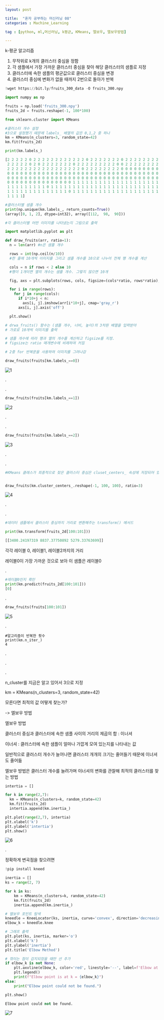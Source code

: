 ```yaml
---
layout: post

title:  "혼자 공부하는 머신러닝 08"
categories : Machine_Learning

tag : [python, ml,머신러닝, k평균, KMeans, 엘보우, 엘보우방법]

---
```


k-평균 알고리즘

1. 무작위로 k개의 클러스터 중심을 정함
2. 각 샘플에서 가장 가까운 클러스터 중심을 찾아 해당 클러스터의 샘플로 지정
3. 클러스터에 속한 샘플의 평균값으로 클러스터 중심을 변경
4. 클러스터 중심에 변화가 없을 때까지 2번으로 돌아가 반복



```python
!wget https://bit.ly/fruits_300_data -O fruits_300.npy

import numpy as np

fruits = np.load('fruits_300.npy')
fruits_2d = fruits.reshape(-1, 100*100)

from sklearn.cluster import KMeans

#클러스터 개수 설정
#3으로 설정했기 때문에 labels_ 배열의 값은 0,1,2 중 하나
km = KMeans(n_clusters=3, random_state=42)
km.fit(fruits_2d)

print(km.labels_)

[2 2 2 2 2 0 2 2 2 2 2 2 2 2 2 2 2 2 0 2 2 2 2 2 2 2 0 2 2 2 2 2 2 2 2 2 2
 2 2 2 2 2 0 2 0 2 2 2 2 2 2 2 0 2 2 2 2 2 2 2 2 2 0 0 2 2 2 2 2 2 2 2 0 2
 2 2 2 2 2 2 2 2 2 2 2 2 2 2 2 2 2 0 2 2 2 2 2 2 2 2 0 0 0 0 0 0 0 0 0 0 0
 0 0 0 0 0 0 0 0 0 0 0 0 0 0 0 0 0 0 0 0 0 0 0 0 0 0 0 0 0 0 0 0 0 0 0 0 0
 0 0 0 0 0 0 0 0 0 0 0 0 0 0 0 0 0 0 0 0 0 0 0 0 0 0 0 0 0 0 0 0 0 0 0 0 0
 0 0 0 0 0 0 0 0 0 0 0 0 0 0 0 1 1 1 1 1 1 1 1 1 1 1 1 1 1 1 1 1 1 1 1 1 1
 1 1 1 1 1 1 1 1 1 0 1 1 1 1 1 1 1 1 1 1 1 1 1 1 1 1 1 1 1 1 1 1 1 1 1 1 1
 1 1 1 1 1 1 1 1 1 1 1 1 1 1 0 1 1 1 1 1 1 1 1 1 1 1 1 1 1 1 1 1 1 1 1 1 1
 1 1 1 1]
```

```python
#클러스터별 샘플 개수
print(np.unique(km.labels_, return_counts=True))
(array([0, 1, 2], dtype=int32), array([112,  98,  90]))
```

```python
#각 클러스터별 어떤 이미지를 나타냈는지 그림으로 출력

import matplotlib.pyplot as plt

def draw_fruits(arr, ratio=1):
  n = len(arr) #n은 샘플 개수

  rows = int(np.ceil(n/10))
  #한 줄에 10개씩 이미지를 그리고 샘플 개수를 10으로 나누어 전체 행 개수를 계산

  cols = n if rows < 2 else 10
  #행이 1개이면 열의 개수는 샘플 개수. 그렇지 않으면 10개

  fig, axs = plt.subplots(rows, cols, figsize=(cols*ratio, rows*ratio), squeeze=False)

  for i in range(rows):
    for j in range(cols):
      if i*10+j < n:
        axs[i, j].imshow(arr[i*10+j], cmap='gray_r')
      axs[i, j].axis('off')

  plt.show()

# drwa_fruits() 함수는 (샘플 개수, 너비, 높이)의 3차원 배열을 입력받아
# 가로로 10개씩 이미지를 출력

# 샘플 개수에 따라 행과 열의 개수를 계산하고 figsize를 지정.
# figsize는 ratio 매개변수에 비례하여 커짐

# 2중 for 반복문을 사용하여 이미지를 그려나감
```

```python
draw_fruits(fruits[km.labels_==0])
```

![1](../../../../images/2025-05-26-ml_08/1.png)

.

.

```python
draw_fruits(fruits[km.labels_==1])
```

![2](../../../../images/2025-05-26-ml_08/2.png)

.

.

```python
draw_fruits(fruits[km.labels_==2])
```

![3](../../../../images/2025-05-26-ml_08/3.png)

.

.

```python
#KMeans 클래스가 최종적으로 찾은 클러스터 중심은 cluset_centers_ 속성에 저장되어 있음


draw_fruits(km.cluster_centers_.reshape(-1, 100, 100), ratio=3)
```

![4](../../../../images/2025-05-26-ml_08/4.png)

.

.

```python
#데이터 샘플에서 클러스터 중심까지 거리로 변환해주는 transform() 메서드

print(km.transform(fruits_2d[100:101]))

[[3400.24197319 8837.37750892 5279.33763699]]
```

각각 레이블 0, 레이블1, 레이블2까지의 거리

레이블0이 가장 가까운 것으로 보아 이 샘플은 레이블0

.

```python
#레이블0인지 확인
print(km.predict(fruits_2d[100:101]))
[0]
```

.

```python
draw_fruits(fruits[100:101])
```

![5](../../../../images/2025-05-26-ml_08/5.png)

.

```
#알고리즘이 반복한 횟수
print(km.n_iter_)
4
```

.

.

.

n_cluster를 지금은 알고 있어서 3으로 지정

km = KMeans(n_clusters=3, random_state=42)

모른다면 최적의 값 어떻게 찾는가?

-> 엘보우 방법



엘보우 방법

클러스터 중심과 클러스터에 속한 샘플 사이의 거리의 제곱의 합 : 이너셔

이너셔 : 클러스터에 속한 샘플이 얼마나 가깝게 모여 있는지를 나타내는 값

일반적으로 클러스터 개수가 늘어나면 클러스터 개개의 크기는 줄어들기 때문에 이너셔도 줄어듦

엘보우 방법은 클러스터 개수를 늘려가며 이너셔의 변화를 관찰해 최적의 클러스터를 찾는 방법

```python
intertia = []

for k in range(2,7):
  km = KMeans(n_clusters=k, random_state=42)
  km.fit(fruits_2d)
  intertia.append(km.inertia_)

plt.plot(range(2,7), intertia)
plt.xlabel('k')
plt.ylabel('intertia')
plt.show()
```

![6](../../../../images/2025-05-26-ml_08/6.png)

.

정확하게 변곡점을 찾으려면

```python
!pip install kneed

inertia = []
ks = range(2, 7)

for k in ks:
    km = KMeans(n_clusters=k, random_state=42)
    km.fit(fruits_2d)
    inertia.append(km.inertia_)

# 엘보우 포인트 탐색
kneedle = KneeLocator(ks, inertia, curve='convex', direction='decreasing')
elbow_k = kneedle.knee

# 그래프 출력
plt.plot(ks, inertia, marker='o')
plt.xlabel('k')
plt.ylabel('inertia')
plt.title('Elbow Method')

# 꺾이는 점이 감지되었을 때만 선 추가
if elbow_k is not None:
    plt.axvline(elbow_k, color='red', linestyle='--', label=f'Elbow at k={elbow_k}')
    plt.legend()
    print(f"Elbow point is at k = {elbow_k}")
else:
    print("Elbow point could not be found.")

plt.show()

Elbow point could not be found.
```

![7](../../../../images/2025-05-26-ml_08/7.png)